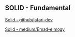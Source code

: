 ## SOLID - Fundamental

[Solid - github/jafari-dev](https://github.com/jafari-dev/oop-expert-with-typescript)

[Solid - medium/Emad-elmogy](https://medium.com/tradeling/solid-principles-using-typescript-d9d705be7d48)